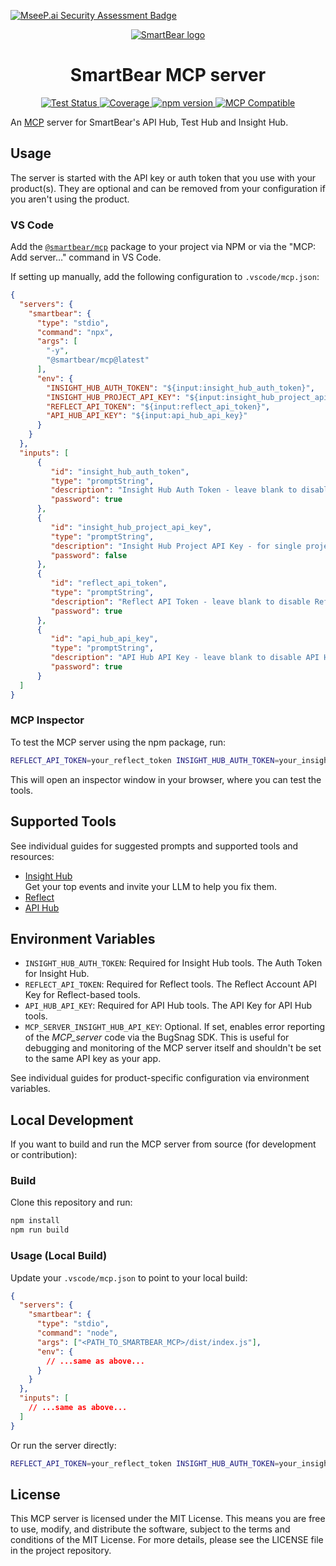 [![MseeP.ai Security Assessment Badge](https://mseep.net/pr/smartbear-smartbear-mcp-badge.png)](https://mseep.ai/app/smartbear-smartbear-mcp)

<div align="center">
  <a href="https://www.smartbear.com">
    <picture>
      <source media="(prefers-color-scheme: dark)" srcset="https://assets.smartbear.com/m/79b99a7ff9c81a9a/original/SmartBear-Logo_Dark-Mode.svg">
      <img alt="SmartBear logo" src="https://assets.smartbear.com/m/105001cc5db1e0bf/original/SmartBear-Logo_Light-Mode.svg">
    </picture>
  </a>
  <h1>SmartBear MCP server</h1>

  <!-- Badges -->
  <div>
    <a href="https://github.com/SmartBear/smartbear-mcp/actions/workflows/test.yml">
      <img src="https://github.com/SmartBear/smartbear-mcp/workflows/Test%20Suite/badge.svg" alt="Test Status">
    </a>
    <a href="https://smartbear.github.io/smartbear-mcp/">
      <img src="https://img.shields.io/badge/coverage-dynamic-brightgreen" alt="Coverage">
    </a>
    <a href="https://www.npmjs.com/package/@smartbear/mcp">
      <img src="https://img.shields.io/npm/v/@smartbear/mcp" alt="npm version">
    </a>
    <a href="https://modelcontextprotocol.io">
      <img src="https://img.shields.io/badge/MCP-Compatible-blue" alt="MCP Compatible">
    </a>
  </div>
</div>

An [MCP](https://modelcontextprotocol.io) server for SmartBear's API Hub, Test Hub and Insight Hub.

## Usage

The server is started with the API key or auth token that you use with your product(s). They are optional and can be removed from your configuration if you aren't using the product.

### VS Code

Add the [`@smartbear/mcp`](https://www.npmjs.com/package/@smartbear/mcp) package to your project via NPM or via the "MCP: Add server…" command in VS Code.

If setting up manually, add the following configuration to `.vscode/mcp.json`:

```json
{
  "servers": {
    "smartbear": {
      "type": "stdio",
      "command": "npx",
      "args": [
        "-y",
        "@smartbear/mcp@latest"
      ],
      "env": {
        "INSIGHT_HUB_AUTH_TOKEN": "${input:insight_hub_auth_token}",
        "INSIGHT_HUB_PROJECT_API_KEY": "${input:insight_hub_project_api_key}",
        "REFLECT_API_TOKEN": "${input:reflect_api_token}",
        "API_HUB_API_KEY": "${input:api_hub_api_key}"
      }
    }
  },
  "inputs": [
      {
         "id": "insight_hub_auth_token",
         "type": "promptString",
         "description": "Insight Hub Auth Token - leave blank to disable Insight Hub tools",
         "password": true
      },
      {
         "id": "insight_hub_project_api_key",
         "type": "promptString",
         "description": "Insight Hub Project API Key - for single project interactions",
         "password": false
      },
      {
         "id": "reflect_api_token",
         "type": "promptString",
         "description": "Reflect API Token - leave blank to disable Reflect tools",
         "password": true
      },
      {
         "id": "api_hub_api_key",
         "type": "promptString",
         "description": "API Hub API Key - leave blank to disable API Hub tools",
         "password": true
      }
  ]
}
```

### MCP Inspector

To test the MCP server using the npm package, run:

```bash
REFLECT_API_TOKEN=your_reflect_token INSIGHT_HUB_AUTH_TOKEN=your_insight_hub_token API_HUB_API_KEY=your_api_hub_api_key npx @smartbear/mcp
```

This will open an inspector window in your browser, where you can test the tools.

## Supported Tools

See individual guides for suggested prompts and supported tools and resources:

- [Insight Hub](./insight-hub/README.md)\
  Get your top events and invite your LLM to help you fix them.
- [Reflect](./reflect/README.md)
- [API Hub](./api-hub/README.md)

## Environment Variables

- `INSIGHT_HUB_AUTH_TOKEN`: Required for Insight Hub tools. The Auth Token for Insight Hub.
- `REFLECT_API_TOKEN`: Required for Reflect tools. The Reflect Account API Key for Reflect-based tools.
- `API_HUB_API_KEY`: Required for API Hub tools. The API Key for API Hub tools.
- `MCP_SERVER_INSIGHT_HUB_API_KEY`: Optional. If set, enables error reporting of the _MCP_server_ code via the BugSnag SDK. This is useful for debugging and monitoring of the MCP server itself and shouldn't be set to the same API key as your app.

See individual guides for product-specific configuration via environment variables.

## Local Development

If you want to build and run the MCP server from source (for development or contribution):

### Build

Clone this repository and run:

```bash
npm install
npm run build
```

### Usage (Local Build)

Update your `.vscode/mcp.json` to point to your local build:

```json
{
  "servers": {
    "smartbear": {
      "type": "stdio",
      "command": "node",
      "args": ["<PATH_TO_SMARTBEAR_MCP>/dist/index.js"],
      "env": {
        // ...same as above...
      }
    }
  },
  "inputs": [
    // ...same as above...
  ]
}
```

Or run the server directly:

```bash
REFLECT_API_TOKEN=your_reflect_token INSIGHT_HUB_AUTH_TOKEN=your_insight_hub_token API_HUB_API_KEY=your_api_hub_api_key node dist/index.js
```

## License

This MCP server is licensed under the MIT License. This means you are free to use, modify, and distribute the software, subject to the terms and conditions of the MIT License. For more details, please see the LICENSE file in the project repository.
